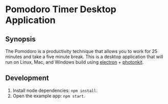 # Pomodoro Timer Desktop Application

## Synopsis

The Pomodoro is a productivity technique that allows you to work for 25 minutes and take a five minute break.  This is a desktop application that will run on Linux, Mac, and Windows build using [electron](http://electron.atom.io/) + [photonkit](http://photonkit.com/).  

## Development

1. Install node dependencies: `npm install`.
2. Open the example app: `npm start`.
